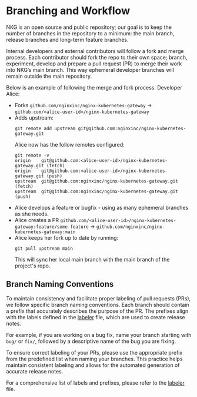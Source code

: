 # Branching and Workflow

NKG is an open source and public repository; our goal is to keep the number of branches in the repository to a minimum:
the main branch, release branches and long-term feature branches.

Internal developers and external contributors will follow a fork and merge process. Each contributor should fork the
repo to their own space; branch, experiment, develop and prepare a pull request (PR) to merge their work into NKG’s main
branch. This way ephemeral developer branches will remain outside the main repository.

Below is an example of following the merge and fork process. Developer Alice:

- Forks `github.com/nginxinc/nginx-kubernetes-gateway` → `github.com/<alice-user-id>/nginx-kubernetes-gateway`
- Adds upstream:
  ```shell
  git remote add upstream git@github.com:nginxinc/nginx-kubernetes-gateway.git
  ```
  Alice now has the follow remotes configured:
  ```shell
  git remote -v
  origin	git@github.com:<alice-user-id>/nginx-kubernetes-gateway.git (fetch)
  origin	git@github.com:<alice-user-id>/nginx-kubernetes-gateway.git (push)
  upstream	git@github.com:nginxinc/nginx-kubernetes-gateway.git (fetch)
  upstream	git@github.com:nginxinc/nginx-kubernetes-gateway.git (push)
  ```
- Alice develops a feature or bugfix - using as many ephemeral branches as she needs.
- Alice creates a
  PR `github.com/<alice-user-id>/nginx-kubernetes-gateway:feature/some-feature` → `github.com/nginxinc/nginx-kubernetes-gateway:main`
- Alice keeps her fork up to date by running:
  ```shell
  git pull upstream main
  ```
  This will sync her local main branch with the main branch of the project's repo.

## Branch Naming Conventions

To maintain consistency and facilitate proper labeling of pull requests (PRs), we follow specific branch naming
conventions. Each branch should contain a prefix that accurately describes the purpose of the PR. The prefixes align
with the labels defined in the [labeler](/.github/labeler.yml) file, which are used to create release notes.

For example, if you are working on a bug fix, name your branch starting with `bug/` or `fix/`, followed by a descriptive
name of the bug you are fixing.

To ensure correct labeling of your PRs, please use the appropriate prefix from the predefined list when naming your
branches. This practice helps maintain consistent labeling and allows for the automated generation of accurate release
notes.

For a comprehensive list of labels and prefixes, please refer to the [labeler](/.github/labeler.yml) file.
